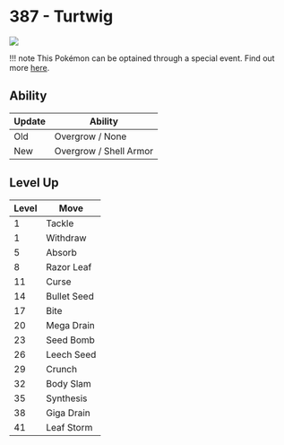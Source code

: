 # 387 - Turtwig
![][387]

!!! note
    This Pokémon can be optained through a special event. Find out more [here](../../special_events/#sinnoh-starter).

## Ability

Update | Ability
---    | ---
Old    | Overgrow / None
New    | Overgrow / Shell Armor

## Level Up

Level | Move
---   | ---
  1   | Tackle
  1   | Withdraw
  5   | Absorb
  8   | Razor Leaf
 11   | Curse
 14   | Bullet Seed
 17   | Bite
 20   | Mega Drain
 23   | Seed Bomb
 26   | Leech Seed
 29   | Crunch
 32   | Body Slam
 35   | Synthesis
 38   | Giga Drain
 41   | Leaf Storm



[387]: ../img/pokemon/387.png

